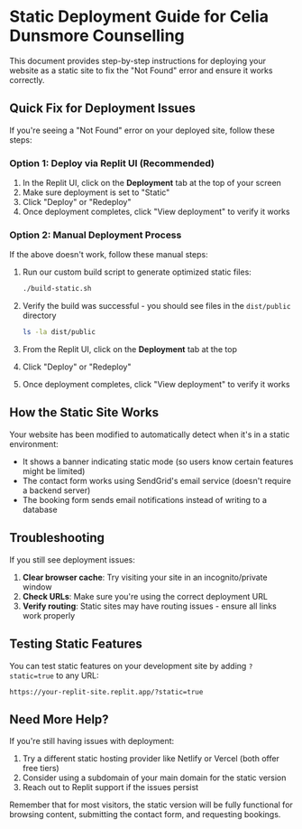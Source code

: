 # Static Deployment Guide for Celia Dunsmore Counselling

This document provides step-by-step instructions for deploying your website as a static site to fix the "Not Found" error and ensure it works correctly.

## Quick Fix for Deployment Issues

If you're seeing a "Not Found" error on your deployed site, follow these steps:

### Option 1: Deploy via Replit UI (Recommended)

1. In the Replit UI, click on the **Deployment** tab at the top of your screen
2. Make sure deployment is set to "Static"
3. Click "Deploy" or "Redeploy" 
4. Once deployment completes, click "View deployment" to verify it works

### Option 2: Manual Deployment Process

If the above doesn't work, follow these manual steps:

1. Run our custom build script to generate optimized static files:
   ```bash
   ./build-static.sh
   ```

2. Verify the build was successful - you should see files in the `dist/public` directory
   ```bash
   ls -la dist/public
   ```

3. From the Replit UI, click on the **Deployment** tab at the top
4. Click "Deploy" or "Redeploy"
5. Once deployment completes, click "View deployment" to verify it works

## How the Static Site Works

Your website has been modified to automatically detect when it's in a static environment:

- It shows a banner indicating static mode (so users know certain features might be limited)
- The contact form works using SendGrid's email service (doesn't require a backend server)
- The booking form sends email notifications instead of writing to a database

## Troubleshooting

If you still see deployment issues:

1. **Clear browser cache**: Try visiting your site in an incognito/private window
2. **Check URLs**: Make sure you're using the correct deployment URL
3. **Verify routing**: Static sites may have routing issues - ensure all links work properly

## Testing Static Features

You can test static features on your development site by adding `?static=true` to any URL:
```
https://your-replit-site.replit.app/?static=true
```

## Need More Help?

If you're still having issues with deployment:

1. Try a different static hosting provider like Netlify or Vercel (both offer free tiers)
2. Consider using a subdomain of your main domain for the static version
3. Reach out to Replit support if the issues persist

Remember that for most visitors, the static version will be fully functional for browsing content, submitting the contact form, and requesting bookings.